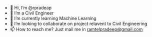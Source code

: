 - 👋 Hi, I’m @rpradeap
- 👀 I’m a Civil Engineer 
- 🌱 I’m currently learning Machine Learning  
- 💞️ I’m looking to collaborate on project relavent to Civil Engineering 
- 📫 How to reach me? Just mail me in ramtelpradeep@gmail.com

<!---
rpradeap/rpradeap is a ✨ special ✨ repository because its `README.md` (this file) appears on your GitHub profile.
You can click the Preview link to take a look at your changes.
--->
